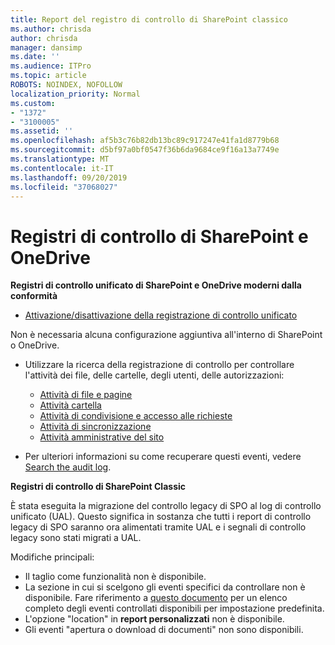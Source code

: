```yaml
---
title: Report del registro di controllo di SharePoint classico
ms.author: chrisda
author: chrisda
manager: dansimp
ms.date: ''
ms.audience: ITPro
ms.topic: article
ROBOTS: NOINDEX, NOFOLLOW
localization_priority: Normal
ms.custom:
- "1372"
- "3100005"
ms.assetid: ''
ms.openlocfilehash: af5b3c76b82db13bc89c917247e41fa1d8779b68
ms.sourcegitcommit: d5bf97a0bf0547f36b6da9684ce9f16a13a7749e
ms.translationtype: MT
ms.contentlocale: it-IT
ms.lasthandoff: 09/20/2019
ms.locfileid: "37068027"
---
```

# <a name="sharepoint-and-onedrive-audit-logs"></a>Registri di controllo di SharePoint e OneDrive

**Registri di controllo unificato di SharePoint e OneDrive moderni dalla conformità**

- [Attivazione/disattivazione della registrazione di controllo unificato](https://docs.microsoft.com/office365/securitycompliance/turn-audit-log-search-on-or-off) 

Non è necessaria alcuna configurazione aggiuntiva all'interno di SharePoint o OneDrive.

- Utilizzare la ricerca della registrazione di controllo per controllare l'attività dei file, delle cartelle, degli utenti, delle autorizzazioni:

    - [Attività di file e pagine](https://docs.microsoft.com/office365/securitycompliance/search-the-audit-log-in-security-and-compliance)
    - [Attività cartella](https://docs.microsoft.com/office365/securitycompliance/search-the-audit-log-in-security-and-compliance#folder-activities)
    - [Attività di condivisione e accesso alle richieste](https://docs.microsoft.com/office365/securitycompliance/search-the-audit-log-in-security-and-compliance#sharing-and-access-request-activities)
    - [Attività di sincronizzazione](https://docs.microsoft.com/office365/securitycompliance/search-the-audit-log-in-security-and-compliance#synchronization-activities)
    - [Attività amministrative del sito](https://docs.microsoft.com/office365/securitycompliance/search-the-audit-log-in-security-and-compliance#site-administration-activities)
- Per ulteriori informazioni su come recuperare questi eventi, vedere [Search the audit log](https://docs.microsoft.com/office365/securitycompliance/search-the-audit-log-in-security-and-compliance#search-the-audit-log).

**Registri di controllo di SharePoint Classic**

È stata eseguita la migrazione del controllo legacy di SPO al log di controllo unificato (UAL). Questo significa in sostanza che tutti i report di controllo legacy di SPO saranno ora alimentati tramite UAL e i segnali di controllo legacy sono stati migrati a UAL.

Modifiche principali:

- Il taglio come funzionalità non è disponibile.
- La sezione in cui si scelgono gli eventi specifici da controllare non è disponibile. Fare riferimento a [questo documento](https://docs.microsoft.com/office365/securitycompliance/search-the-audit-log-in-security-and-compliance) per un elenco completo degli eventi controllati disponibili per impostazione predefinita.
- L'opzione "location" in **report personalizzati** non è disponibile. 
- Gli eventi "apertura o download di documenti" non sono disponibili. 


